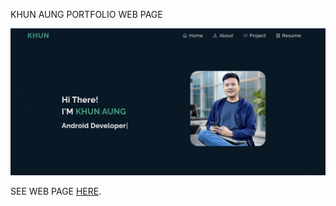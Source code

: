
KHUN AUNG PORTFOLIO WEB PAGE

![ScreenShot](/public/website_img.png)


SEE WEB PAGE [HERE](https://github.com/ksmaprince/MY-PROFILE).